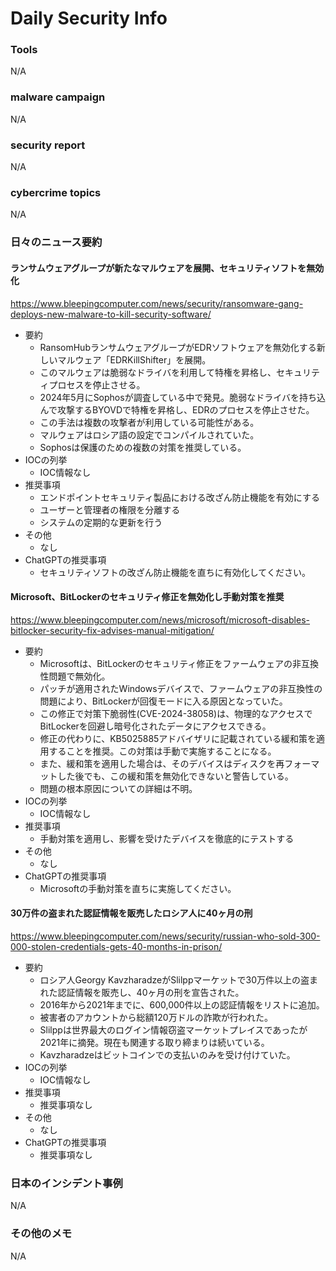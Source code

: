 # Daily Security Info

### Tools
N/A

### malware campaign
N/A

### security report
N/A

### cybercrime topics
N/A

### 日々のニュース要約

#### ランサムウェアグループが新たなマルウェアを展開、セキュリティソフトを無効化
https://www.bleepingcomputer.com/news/security/ransomware-gang-deploys-new-malware-to-kill-security-software/

- 要約
    - RansomHubランサムウェアグループがEDRソフトウェアを無効化する新しいマルウェア「EDRKillShifter」を展開。
    - このマルウェアは脆弱なドライバを利用して特権を昇格し、セキュリティプロセスを停止させる。
    - 2024年5月にSophosが調査している中で発見。脆弱なドライバを持ち込んで攻撃するBYOVDで特権を昇格し、EDRのプロセスを停止させた。
    - この手法は複数の攻撃者が利用している可能性がある。
    - マルウェアはロシア語の設定でコンパイルされていた。
    - Sophosは保護のための複数の対策を推奨している。
- IOCの列挙
    - IOC情報なし
- 推奨事項
    - エンドポイントセキュリティ製品における改ざん防止機能を有効にする
    - ユーザーと管理者の権限を分離する
    - システムの定期的な更新を行う
- その他
    - なし
- ChatGPTの推奨事項
    - セキュリティソフトの改ざん防止機能を直ちに有効化してください。

#### Microsoft、BitLockerのセキュリティ修正を無効化し手動対策を推奨
https://www.bleepingcomputer.com/news/microsoft/microsoft-disables-bitlocker-security-fix-advises-manual-mitigation/

- 要約
    - Microsoftは、BitLockerのセキュリティ修正をファームウェアの非互換性問題で無効化。
    - パッチが適用されたWindowsデバイスで、ファームウェアの非互換性の問題により、BitLockerが回復モードに入る原因となっていた。
    - この修正で対策下脆弱性(CVE-2024-38058)は、物理的なアクセスでBitLockerを回避し暗号化されたデータにアクセスできる。
    - 修正の代わりに、KB5025885アドバイザリに記載されている緩和策を適用することを推奨。この対策は手動で実施することになる。
    - また、緩和策を適用した場合は、そのデバイスはディスクを再フォーマットした後でも、この緩和策を無効化できないと警告している。
    - 問題の根本原因についての詳細は不明。
- IOCの列挙
    - IOC情報なし
- 推奨事項
    - 手動対策を適用し、影響を受けたデバイスを徹底的にテストする
- その他
    - なし
- ChatGPTの推奨事項
    - Microsoftの手動対策を直ちに実施してください。

#### 30万件の盗まれた認証情報を販売したロシア人に40ヶ月の刑
https://www.bleepingcomputer.com/news/security/russian-who-sold-300-000-stolen-credentials-gets-40-months-in-prison/

- 要約
    - ロシア人Georgy KavzharadzeがSlilppマーケットで30万件以上の盗まれた認証情報を販売し、40ヶ月の刑を宣告された。
    - 2016年から2021年までに、600,000件以上の認証情報をリストに追加。
    - 被害者のアカウントから総額120万ドルの詐欺が行われた。
    - Slilppは世界最大のログイン情報窃盗マーケットプレイスであったが2021年に摘発。現在も関連する取り締まりは続いている。
    - Kavzharadzeはビットコインでの支払いのみを受け付けていた。
- IOCの列挙
    - IOC情報なし
- 推奨事項
    - 推奨事項なし
- その他
    - なし
- ChatGPTの推奨事項
    - 推奨事項なし

### 日本のインシデント事例
N/A

### その他のメモ
N/A
